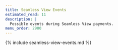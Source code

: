 ```yaml
---
title: Seamless View Events
estimated_read: 11
description: |
  Possible events during Seamless View payments.
menu_order: 2900
---
```


{% include seamless-view-events.md %}
